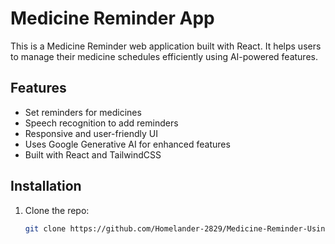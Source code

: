 # Medicine Reminder App

This is a Medicine Reminder web application built with React. It helps users to manage their medicine schedules efficiently using AI-powered features.

## Features

- Set reminders for medicines
- Speech recognition to add reminders
- Responsive and user-friendly UI
- Uses Google Generative AI for enhanced features
- Built with React and TailwindCSS


## Installation

1. Clone the repo:
   ```bash
   git clone https://github.com/Homelander-2829/Medicine-Reminder-Using-AI.git
